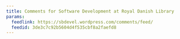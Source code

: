 ```yaml
---
title: Comments for Software Development at Royal Danish Library
params:
  feedlink: https://sbdevel.wordpress.com/comments/feed/
  feedid: 3de3c7c92b5604d4f535cbf8a2faefd8
---
```

